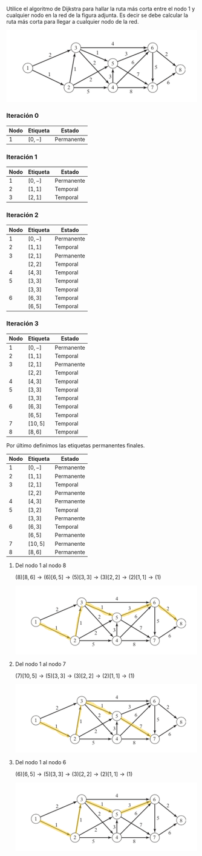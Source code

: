 Utilice el algoritmo de Dijkstra para hallar la ruta más corta entre el nodo 1 y cualquier  nodo en la red de la figura adjunta. Es decir se debe calcular la ruta más corta para llegar a cualquier nodo de la red.

![Ejercicio Algoritmo de Dijkstra](./images/OR.May%2012,%202024.M3%205.5.img%201.png)

### Iteración 0
| Nodo | Etiqueta | Estado     |
| ---- | -------- | ---------- |
| $1$  | $[0, -]$ | Permanente |

### Iteración 1
| Nodo | Etiqueta | Estado     |
| ---- | -------- | ---------- |
| $1$  | $[0, -]$ | Permanente |
| $2$  | $[1,1]$  | Temporal   |
| $3$  | $[2,1]$  | Temporal   |

### Iteración 2
| Nodo | Etiqueta | Estado     |
| ---- | -------- | ---------- |
| $1$  | $[0, -]$ | Permanente |
| $2$  | $[1,1]$  | Temporal   |
| $3$  | $[2,1]$  | Permanente |
|      | $[2,2]$  | Temporal   |
| $4$  | $[4,3]$  | Temporal   |
| $5$  | $[3,3]$  | Temporal   |
|      | $[3,3]$  | Temporal   |
| $6$  | $[6,3]$  | Temporal   |
|      | $[6,5]$  | Temporal   |

### Iteración 3
| Nodo | Etiqueta | Estado     |
| ---- | -------- | ---------- |
| $1$  | $[0, -]$ | Permanente |
| $2$  | $[1,1]$  | Temporal   |
| $3$  | $[2,1]$  | Permanente |
|      | $[2,2]$  | Temporal   |
| $4$  | $[4,3]$  | Temporal   |
| $5$  | $[3,3]$  | Temporal   |
|      | $[3,3]$  | Temporal   |
| $6$  | $[6,3]$  | Temporal   |
|      | $[6,5]$  | Temporal   |
| $7$  | $[10,5]$ | Temporal   |
| $8$  | $[8,6]$  | Temporal   |

Por último definimos las etiquetas permanentes finales.

| Nodo | Etiqueta | Estado     |
| ---- | -------- | ---------- |
| $1$  | $[0, -]$ | Permanente |
| $2$  | $[1,1]$  | Permanente |
| $3$  | $[2,1]$  | Temporal   |
|      | $[2,2]$  | Permanente |
| $4$  | $[4,3]$  | Permanente |
| $5$  | $[3,2]$  | Temporal   |
|      | $[3,3]$  | Permanente |
| $6$  | $[6,3]$  | Temporal   |
|      | $[6,5]$  | Permanente |
| $7$  | $[10,5]$ | Permanente |
| $8$  | $[8,6]$  | Permanente |

1) Del nodo 1 al nodo 8

   $(8)[8,6] \to (6)[6,5] \to (5)[3,3] \to (3)[2,2] \to (2)[1,1] \to (1)$
   
   ![Ejercicio Algoritmo de Dijkstra](./images/OR.May%2012,%202024.M3%205.5.img%202.png)


2) Del nodo 1 al nodo 7

   $(7)[10,5] \to (5)[3,3] \to (3)[2,2] \to (2)[1,1] \to (1)$

   ![Ejercicio Algoritmo de Dijkstra](./images/OR.May%2012,%202024.M3%205.5.img%203.png)

3) Del nodo 1 al nodo 6
   
   $(6)[6,5] \to (5)[3,3] \to (3)[2,2] \to (2)[1,1] \to (1)$

   ![Ejercicio Algoritmo de Dijkstra](./images/OR.May%2012,%202024.M3%205.5.img%204.png)
